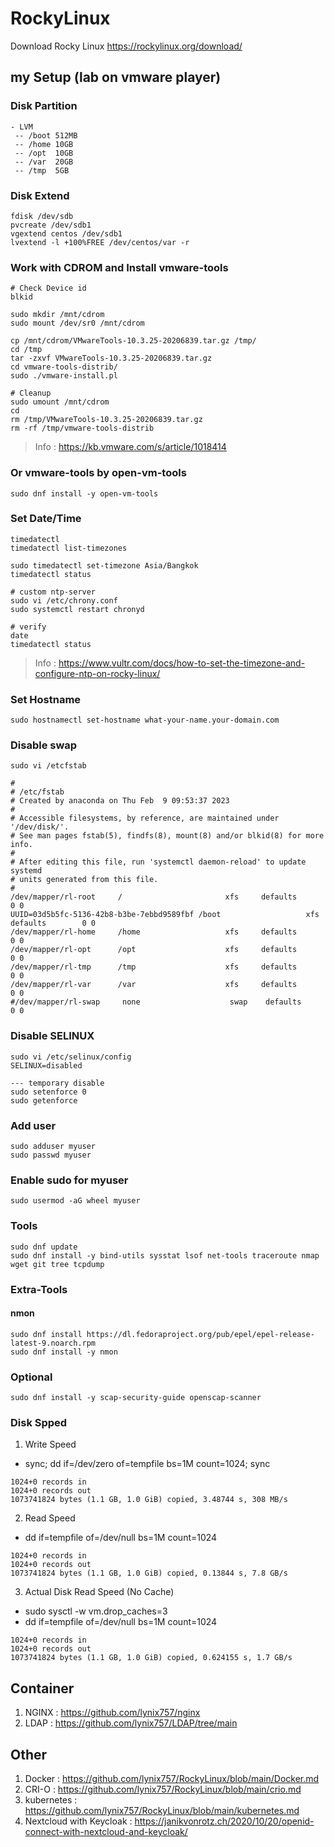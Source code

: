 # RockyLinux
Download Rocky Linux
https://rockylinux.org/download/

## my Setup (lab on vmware player)
### Disk Partition 
```
- LVM
 -- /boot 512MB
 -- /home 10GB
 -- /opt  10GB
 -- /var  20GB
 -- /tmp  5GB
 ```
### Disk Extend
 ```
fdisk /dev/sdb
pvcreate /dev/sdb1
vgextend centos /dev/sdb1
lvextend -l +100%FREE /dev/centos/var -r
 ```
### Work with CDROM and Install vmware-tools
 ```
# Check Device id
blkid

sudo mkdir /mnt/cdrom
sudo mount /dev/sr0 /mnt/cdrom

cp /mnt/cdrom/VMwareTools-10.3.25-20206839.tar.gz /tmp/
cd /tmp
tar -zxvf VMwareTools-10.3.25-20206839.tar.gz
cd vmware-tools-distrib/
sudo ./vmware-install.pl

# Cleanup
sudo umount /mnt/cdrom
cd
rm /tmp/VMwareTools-10.3.25-20206839.tar.gz
rm -rf /tmp/vmware-tools-distrib
 ```
> Info : https://kb.vmware.com/s/article/1018414
> 
### Or vmware-tools by open-vm-tools
 ```
sudo dnf install -y open-vm-tools
 ```
 
### Set Date/Time
 ```
timedatectl
timedatectl list-timezones

sudo timedatectl set-timezone Asia/Bangkok
timedatectl status

# custom ntp-server
sudo vi /etc/chrony.conf
sudo systemctl restart chronyd
 
# verify
date
timedatectl status
 ```
 > Info : https://www.vultr.com/docs/how-to-set-the-timezone-and-configure-ntp-on-rocky-linux/
 
 
### Set Hostname
 ```
sudo hostnamectl set-hostname what-your-name.your-domain.com
 ```

### Disable swap
 ```
sudo vi /etcfstab

#
# /etc/fstab
# Created by anaconda on Thu Feb  9 09:53:37 2023
#
# Accessible filesystems, by reference, are maintained under '/dev/disk/'.
# See man pages fstab(5), findfs(8), mount(8) and/or blkid(8) for more info.
#
# After editing this file, run 'systemctl daemon-reload' to update systemd
# units generated from this file.
#
/dev/mapper/rl-root     /                       xfs     defaults        0 0
UUID=03d5b5fc-5136-42b8-b3be-7ebbd9589fbf /boot                   xfs     defaults        0 0
/dev/mapper/rl-home     /home                   xfs     defaults        0 0
/dev/mapper/rl-opt      /opt                    xfs     defaults        0 0
/dev/mapper/rl-tmp      /tmp                    xfs     defaults        0 0
/dev/mapper/rl-var      /var                    xfs     defaults        0 0
#/dev/mapper/rl-swap     none                    swap    defaults        0 0
 ```

### Disable SELINUX
 ```
sudo vi /etc/selinux/config
SELINUX=disabled

--- temporary disable
sudo setenforce 0
sudo getenforce
 ```

### Add user
```
sudo adduser myuser
sudo passwd myuser
```

### Enable sudo for myuser
```
sudo usermod -aG wheel myuser
```

### Tools
```
sudo dnf update
sudo dnf install -y bind-utils sysstat lsof net-tools traceroute nmap wget git tree tcpdump
```
### Extra-Tools
#### nmon
```
sudo dnf install https://dl.fedoraproject.org/pub/epel/epel-release-latest-9.noarch.rpm
sudo dnf install -y nmon
```

### Optional
```
sudo dnf install -y scap-security-guide openscap-scanner
```

### Disk Spped
1. Write Speed
- sync; dd if=/dev/zero of=tempfile bs=1M count=1024; sync
```
1024+0 records in
1024+0 records out
1073741824 bytes (1.1 GB, 1.0 GiB) copied, 3.48744 s, 308 MB/s
```
2. Read Speed
- dd if=tempfile of=/dev/null bs=1M count=1024
```
1024+0 records in
1024+0 records out
1073741824 bytes (1.1 GB, 1.0 GiB) copied, 0.13844 s, 7.8 GB/s
```
3. Actual Disk Read Speed (No Cache)
- sudo sysctl -w vm.drop_caches=3
- dd if=tempfile of=/dev/null bs=1M count=1024
```
1024+0 records in
1024+0 records out
1073741824 bytes (1.1 GB, 1.0 GiB) copied, 0.624155 s, 1.7 GB/s
```
## Container
1. NGINX : https://github.com/lynix757/nginx
2. LDAP : https://github.com/lynix757/LDAP/tree/main

## Other
1. Docker : https://github.com/lynix757/RockyLinux/blob/main/Docker.md
2. CRI-O : https://github.com/lynix757/RockyLinux/blob/main/crio.md
3. kubernetes : https://github.com/lynix757/RockyLinux/blob/main/kubernetes.md
4. Nextcloud with Keycloak : https://janikvonrotz.ch/2020/10/20/openid-connect-with-nextcloud-and-keycloak/
